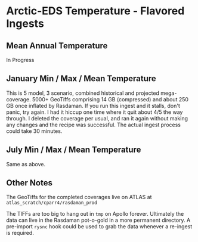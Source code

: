 # Arctic-EDS Temperature - Flavored Ingests

## Mean Annual Temperature
In Progress

## January Min / Max / Mean Temperature
This is 5 model, 3 scenario, combined historical and projected mega-coverage.
5000+ GeoTiffs comprising 14 GB (compressed) and about 250 GB once inflated by Rasdaman.
If you run this ingest and it stalls, don't panic, try again. I had it hiccup one time where it quit about 4/5 the way through. I deleted the coverage per usual, and ran it again without making any changes and the recipe was successful. The actual ingest process could take 30 minutes.


## July Min / Max / Mean Temperature
Same as above.

## Other Notes
The GeoTiffs for the completed coverages live on ATLAS at `atlas_scratch/cparr4/rasdaman_prod`

The TIFFs are too big to hang out in `tmp` on Apollo forever. Ultimately the data can live in the Rasdaman pot-o-gold in a more permanent directory. A pre-import `rysnc` hook could be used to grab the data whenever a re-ingest is required.


